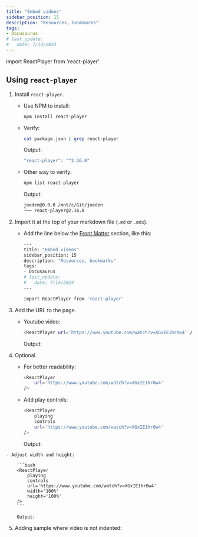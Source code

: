 ```yaml
---
title: "Embed videos"
sidebar_position: 15
description: "Resources, bookmarks"
tags: 
- Docusaurus
# last_update:
#   date: 7/14/2024
---
```


import ReactPlayer from 'react-player'

## Using `react-player`

1. Install `react-player`.

    - Use NPM to install:

        ```bash
        npm install react-player
        ```

    - Verify:

        ```bash
        cat package.json | grep react-player  
        ```

        Output:

        ```bash
        "react-player": "^2.16.0" 
        ```

    - Other way to verify:

        ```bash
        npm list react-player
        ```

        Output:

        ```bash
        joeden@0.0.0 /mnt/c/Git/joeden
        └── react-player@2.16.0
        ```

2. Import it at the top of your markdown file (`.md` or `.mdx`).

    - Add the line below the [Front Matter](/docs/001-Personal-Notes/004-Documentation-Notes/001-Docusaurus/004-Front-Matter.md) section, like this:


        ```bash
        ---
        title: "Embed videos"
        sidebar_position: 15
        description: "Resources, bookmarks"
        tags: 
        - Docusaurus
        # last_update:
        #   date: 7/14/2024
        ---

        import ReactPlayer from 'react-player'
        ```

3. Add the URL to the page.

    - Youtube video:

        ```bash
        <ReactPlayer url='https://www.youtube.com/watch?v=XGxIE1hr0w4' />
        ```

        Output:

<ReactPlayer url='https://www.youtube.com/watch?v=XGxIE1hr0w4' />

4. Optional.

    - For better readability:

        ```bash
        <ReactPlayer 
            url='https://www.youtube.com/watch?v=XGxIE1hr0w4' 
        />
        ```

    - Add play controls:

        ```bash
        <ReactPlayer 
            playing
            controls
            url='https://www.youtube.com/watch?v=XGxIE1hr0w4' 
        />
        ```

        Output:

<ReactPlayer 
    playing
    controls
    url='https://www.youtube.com/watch?v=XGxIE1hr0w4' 
/>

    - Adjust width and height:

        ```bash
        <ReactPlayer 
            playing
            controls
            url='https://www.youtube.com/watch?v=XGxIE1hr0w4' 
            width='100%'
            height='100%'
        />
        ```

        Output:

<ReactPlayer 
    playing
    controls
    url='https://www.youtube.com/watch?v=XGxIE1hr0w4' 
    width='100%'
    height='100%'
/>

5. Adding sample where video is not indented:

<ReactPlayer 
    playing
    controls
    url='https://www.youtube.com/watch?v=XGxIE1hr0w4' 
/>